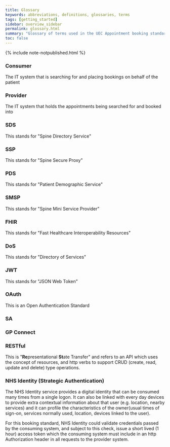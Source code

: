 ```yaml
---
title: Glossary
keywords: abbreviations, definitions, glossaries, terms
tags: [getting_started]
sidebar: overview_sidebar
permalink: glossary.html
summary: "Glossary of terms used in the UEC Appointment booking standards"
toc: false
---
```

{% include note-notpublished.html %}

### Consumer
The IT system that is searching for and placing bookings on behalf of the patient 

### Provider
The IT system that holds the appointments being searched for and booked into 

### SDS
This stands for "Spine Directory Service"

### SSP
This stands for "Spine Secure Proxy"

### PDS
This stands for "Patient Demographic Service"

### SMSP
This stands for "Spine Mini Service Provider"

### FHIR
This stands for "Fast Healthcare Interoperability Resources"

### DoS
This stands for "Directory of Services"

### JWT
This stands for "JSON Web Token"

### OAuth
This is an Open Authentication Standard

### SA

### GP Connect

### RESTful
This is "**Re**presentational **St**ate Transfer" and refers to an API which uses the concept of resources, and http verbs to support CRUD (create, read, update and delete) type operations.

### NHS Identity (**Strat**egic **Auth**entication)
The NHS Identity service provides a digital identity that can be consumed many times from a single logon. It can also be linked with every day devices to provide extra contextual information about that user (e.g. location, nearby services) and it can profile the characteristics of the owner(usual times of sign-on, services normally used, location, devices linked to the user).

For this booking standard, NHS Identity could validate credentials passed by the consuming system, and subject to this check, issue a short lived (1 hour) access token which the consuming system must include in an http Authorization header in all requests to the provider system.
